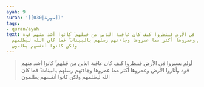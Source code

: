 ```yaml
---
ayah: 9
surah: '[[030|سورة]]'
tags:
- quran/ayah
text: أولم يسيروا في الأرض فينظروا كيف كان عاقبة الذين من قبلهم ۚ كانوا أشد منهم قوة
  وأثاروا الأرض وعمروها أكثر مما عمروها وجاءتهم رسلهم بالبينات ۖ فما كان الله ليظلمهم
  ولكن كانوا أنفسهم يظلمون
---
```

> أولم يسيروا في الأرض فينظروا كيف كان عاقبة الذين من قبلهم ۚ كانوا أشد منهم قوة وأثاروا الأرض وعمروها أكثر مما عمروها وجاءتهم رسلهم بالبينات ۖ فما كان الله ليظلمهم ولكن كانوا أنفسهم يظلمون
